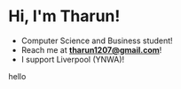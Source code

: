 # Hi, I'm Tharun!
- Computer Science and Business student!
- Reach me at **tharun1207@gmail.com**!
- I support Liverpool (YNWA)!

hello
